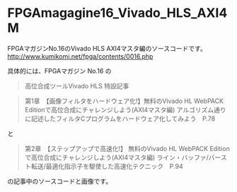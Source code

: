# FPGAmagagine16_Vivado_HLS_AXI4M

FPGAマガジンNo.16のVivado HLS AXI4マスタ編のソースコードです。
http://www.kumikomi.net/fpga/contents/0016.php

具体的には、FPGAマガジン No.16 の<blockquote><p>高位合成ツールVivado HLS 特設記事
</p></blockquote><blockquote><p>第1章　【画像フィルタをハードウェア化!】無料のVivado HL WebPACK Editionで高位合成にチャレンジしよう(AXI4マスタ編)
アルゴリズム通りに記述したフィルタCプログラムをハードウェア化してみよう　P.78</p></blockquote>と<blockquote><p>第2章　【ステップアップで高速化!】
無料のVivado HL WebPACK Editionで高位合成にチャレンジしよう(AXI4マスタ編)
ライン・バッファ/バースト転送/最適化指示子を駆使した高速化テクニック　P.94</p></blockquote>の記事中のソースコードと画像です。
